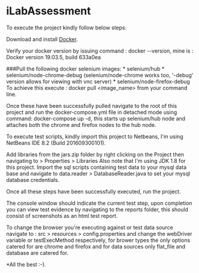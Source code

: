 # iLabAssessment

To execute the project kindly follow below steps:

Download and install <a href="https://www.docker.com/products/docker-desktop">Docker</a>.

Verify your docker version by issuing command : docker --version, mine is : Docker version 19.03.5, build 633a0ea

###Pull the following docker selenium images:
		* selenium/hub
		* selenium/node-chrome-debug (selenium/node-chrome works too, '-debug' version allows for viewing with vnc server)
		* selenium/node-firefox-debug
To achieve this execute : docker pull <image_name> from your command line.

Once these have been successfully pulled navigate to the root of this project and run the docker-compose.yml file
in detached mode using command: docker-compose up -d, this starts up selenium/hub node and attaches both the chrome
and firefox nodes to the hub node.

To execute test scripts, kindly import this project to Netbeans,
I'm using NetBeans IDE 8.2 (Build 201609300101).
              
Add libraries from the jars.zip folder by right clicking on the Project then navigating to > Properties > Libraries
Also note that I'm using JDK 1.8 for this project.
Import the sql scripts containing test data to your mysql data base and navigate to data.reader > DatabaseReader.java to set your mysql database credentials.

Once all these steps have been successfully executed, run the project.

The console window should indicate the current test step, upon completion you can view test evidence by navigating to the reports folder, this should consist of screenshots as an html test report.

To change the browser you're executing against or test data source navigate to : src > resources > config.properties
and change the webDriver variable or testExecMethod respectively, for brower types the only options catered for are chrome and firefox and for data sources only flat_file and database are catered for.

*All the best :-).
